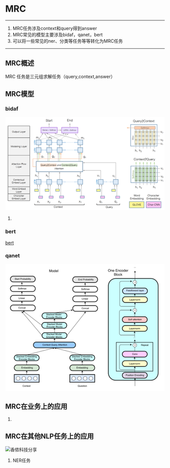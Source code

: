 # MRC

---

1. MRC任务涉及context和query得到answer
1. MRC常见的模型主要涉及bidaf，qanet，bert
1. 可以将一些常见的ner、分类等任务等等转化为MRC任务

---

## MRC概述

MRC 任务是三元组求解任务（query,context,answer）

## MRC模型

### bidaf

![bidaf](../img/bidaf.png)

1.

### bert

[bert](./bert.md)

### qanet

![qanet](../img/qanet.png)

## MRC在业务上的应用

1.

## MRC在其他NLP任务上的应用

![香侬科技分享](https://www.bilibili.com/video/BV1ca4y1i7y1/?spm_id_from=333.788.videocard.1)

1. NER任务

